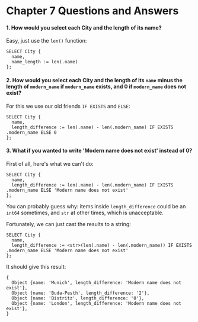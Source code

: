 # Chapter 7 Questions and Answers

#### 1. How would you select each City and the length of its name?

Easy, just use the `len()` function:

```
SELECT City {
  name,
  name_length := len(.name)
};
```

#### 2. How would you select each City and the length of its `name` minus the length of `modern_name` if `modern_name` exists, and 0 if `modern_name` does not exist?

For this we use our old friends `IF EXISTS` and `ELSE`:

```
SELECT City {
  name,
  length_difference := len(.name) - len(.modern_name) IF EXISTS .modern_name ELSE 0
};
```

#### 3. What if you wanted to write 'Modern name does not exist' instead of 0?

First of all, here's what we can't do:

```
SELECT City {
  name,
  length_difference := len(.name) - len(.modern_name) IF EXISTS .modern_name ELSE 'Modern name does not exist'
};
```

You can probably guess why: items inside `length_difference` could be an `int64` sometimes, and `str` at other times, which is unacceptable.

Fortunately, we can just cast the results to a string:

```
SELECT City {
  name,
  length_difference := <str>(len(.name) - len(.modern_name)) IF EXISTS .modern_name ELSE 'Modern name does not exist'
};
```

It should give this result:

```
{
  Object {name: 'Munich', length_difference: 'Modern name does not exist'},
  Object {name: 'Buda-Pesth', length_difference: '2'},
  Object {name: 'Bistritz', length_difference: '0'},
  Object {name: 'London', length_difference: 'Modern name does not exist'},
}
```
